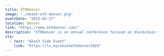 ```yaml
---
title: ETHDenver
image: "./akash-eth-denver.png"
eventDate: "2025-02-27"
location: Denver
link: "https://www.ethdenver.com/"
description: "ETHDenver is an annual conference focused on blockchain technology, Ethereum development, and decentralized innovation. It brings together developers, entrepreneurs, and thought leaders to collaborate, learn, and shape the future of the decentralized web."
cta:
  - text: "Akash Side Event"
    link: "https://lu.ma/akashethdenver2025"
---
```

